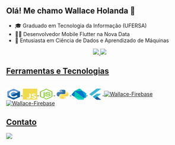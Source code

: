 ## Olá! Me chamo Wallace Holanda 👋

<ul>
  <li>🎓 Graduado em Tecnologia da Informação (UFERSA)</li>
  <li>👨‍💻 Desenvolvedor Mobile Flutter na Nova Data</li>
  <li>🔬 Entusiasta em Ciência de Dados e Aprendizado de Máquinas</li>
</ul>

<div align="center">
  <a href="https://github.com/WallaceHolanda">
  <img height="180em" src="https://github-readme-stats.vercel.app/api?username=WallaceHolanda&show_icons=true&theme=dracula&include_all_commits=true&count_private=true"/>
  <img height="180em" src="https://github-readme-stats.vercel.app/api/top-langs/?username=WallaceHolanda&layout=compact&langs_count=7&theme=dracula"/>
</div>
 
## Ferramentas e Tecnologias
<div style="display: inline_block"><br>
  <img align="center" alt="Wallace-C" height="30" width="40" src="https://raw.githubusercontent.com/devicons/devicon/master/icons/c/c-original.svg">
  <img align="center" alt="Wallace-Js" height="30" width="40" src="https://raw.githubusercontent.com/devicons/devicon/master/icons/javascript/javascript-plain.svg">
  <img align="center" alt="Wallace-Node" height="30" width="40" src="https://raw.githubusercontent.com/devicons/devicon/master/icons/nodejs/nodejs-original.svg">
  <img align="center" alt="Wallace-Python" height="30" width="40" src="https://raw.githubusercontent.com/devicons/devicon/master/icons/python/python-original.svg">
  <img align="center" alt="Wallace-Dart" height="30" width="40" src="https://raw.githubusercontent.com/devicons/devicon/master/icons/dart/dart-original.svg">
  <img align="center" alt="Wallace-Flutter" height="30" width="40" src="https://raw.githubusercontent.com/devicons/devicon/master/icons/flutter/flutter-original.svg">
  <img align="center" alt="Wallace-Firebase" height="30" width="45" src="https://cdn.jsdelivr.net/gh/devicons/devicon/icons/firebase/firebase-plain.svg">
  <img align="center" alt="Wallace-Firebase" height="30" width="45" src="https://cdn.jsdelivr.net/gh/devicons/devicon/icons/postgresql/postgresql-original.svg">  
</div>


 ##
  
## Contato
<div>
  
 <a href="https://www.linkedin.com/in/wallace-holanda-b8292816a/" target="_blank"><img src="https://img.shields.io/badge/-LinkedIn-%230077B5?style=for-the-badge&logo=linkedin&logoColor=white" target="_blank"></a> 
  
</div>
